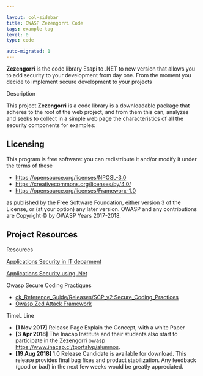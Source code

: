 ```yaml
---

layout: col-sidebar
title: OWASP Zezengorri Code
tags: example-tag
level: 0
type: code

auto-migrated: 1
---
```


<strong>Zezengorri</strong> is the code  library Esapi to .NET to new version that allows you to add security to your development from day one. From the moment you decide to implement secure development to your projects
   
<p id="description">Description</p>

<p>This project <strong>Zezengorri</strong> is a code library is a downloadable package that adheres to the root of the web project, and from them this can, analyzes and seeks to collect in a simple web page the characteristics of all the security components for examples: 

<h2 id="licensing">Licensing</h2>
<p>This program is free software: you can redistribute it and/or modify it under the terms of these</p>
<ul>
<li><a href="https://opensource.org/licenses/NPOSL-3.0">https://opensource.org/licenses/NPOSL-3.0</a></li>
<li><a href="https://creativecommons.org/licenses/by/4.0/">https://creativecommons.org/licenses/by/4.0/</a></li>
<li><a href="https://opensource.org/licenses/Frameworx-1.0">https://opensource.org/licenses/Frameworx-1.0</a></li>
</ul>

<p>as published by the Free Software Foundation, either version 3 of the License, or (at your option) any later version. OWASP and any contributions are Copyright © by OWASP Years 2017-2018.</p>

<h2 id="project_resources">Project Resources</h2>

<p>Resources</p>

<p><a href="Https://drive.google.com/file/d/0B6d-UqLnHsOnUTZLTXVLbEZyY0E/view?usp=sharing%7CSecure">Applications Security in IT deparment</a></p>

<p><a href="Https://drive.google.com/file/d/0B6d-UqLnHsOnSDlwQW5tNGRKMkxSblVWX1g0RHZuNTJjM2tV/view?usp=sharing%7CSource">Applications Security using .Net</a></p>


<p>Owasp Secure Coding Practiques</p>
<ul>
<li><a href="https://www.owasp.org/index.php/Projects/OWASP_Secure_Coding_Practices_-_Qui">ck_Reference_Guide/Releases/SCP_v2 Secure_Coding_Practices</a></li>
<li><a href="https://www.owasp.org/index.php/OWASP_Zed_Attack_Proxy_Project">Owasp Zed Attack Framework</a></li>
</ul>
<p>TimeL Line</p>
<ul>
<li><strong>[1 Nov 2017]</strong> Release Page Explain the Concept, with a white Paper</li>
<li><strong>[3 Apr 2018]</strong> The Inacap Institute and their students also start to participate in the Zezengorri owasp <a href="https://www.inacap.cl/tportalvp/alumnos">https://www.inacap.cl/tportalvp/alumnos</a>.</li>
<li><strong>[19 Aug 2018]</strong> 1.0 Release Candidate is available for download. This release provides final bug fixes and product stabilization. Any feedback (good or bad) in the next few weeks would be greatly appreciated.</li>
</ul>



